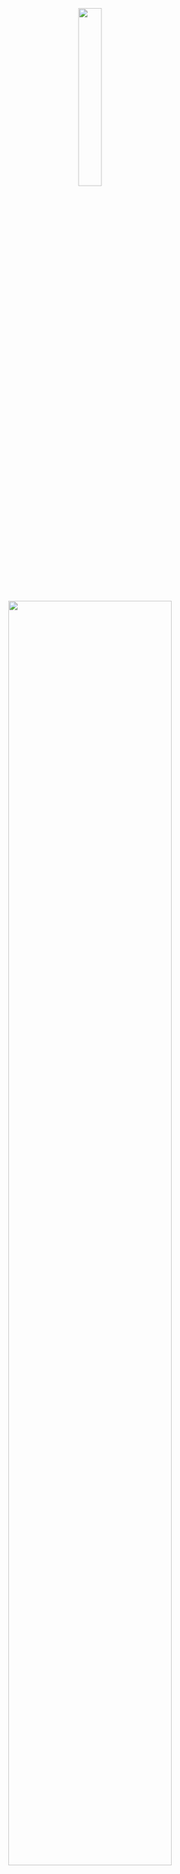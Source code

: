 <p align="center">
  <img src="https://github.com/user-attachments/assets/db82732e-b7a1-4dab-9c65-ae81f3a5dbee" style="width:30%;">
  <img src="https://github.com/user-attachments/assets/1d9944bf-65cc-48e9-8cb3-c21ca81f3986" style="width:80%;">
</p>

## 주요 기능
- `긍정적 상황 변환`: 입력한 상황을 AI가 긍정적으로 변환
- `행운 부적 제작: 상황에 맞는 메세지를 AI가 작성해주면, 이미지에 합성하여 부적으로 제작
- `행운 부적 다운로드: 제작한 부적을 다운로드
- `행운 부적 모아보기: 제작한 부적을 모아볼 수 있는 기능
- `마이 페이지: 입력한 내용을 모아볼 수 있는기능

## 개발 환경

- 언어: Swift
- 아키텍처: MVC
- AI: Hyper Clova X

## 사용 기술

- 인터페이스: UIKit / SnapKit
- 비동기처리: RxSwift / RxCocoa
- 의존성 관리 도구 : SPM
- 네트워크 통신 : Moya
- 형상 관리 도구 : Git / GitHub / SourceTree

## NCloud Service

- Clova API
- Server
- DB
- Object Storage

### 사용 기술

- kotlin / springboot 3.2.x
- mysql
- docker
- grafana, prometheus
